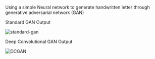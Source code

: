 Using a simple Neural network to generate handwritten letter through generative adversarial network (GAN)

Standard GAN Output

![standard-gan](https://user-images.githubusercontent.com/18554133/177375841-ad9594a0-4404-4262-9372-3ec009741378.gif)


Deep Convolutional GAN Output

![DCGAN](https://user-images.githubusercontent.com/18554133/177384488-b0ae6970-5328-4054-80e1-6bf729e27448.gif)


